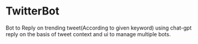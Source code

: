 # TwitterBot
Bot to Reply on trending tweet(According to given keyword) using chat-gpt reply on the basis of tweet context and ui to manage multiple bots.
